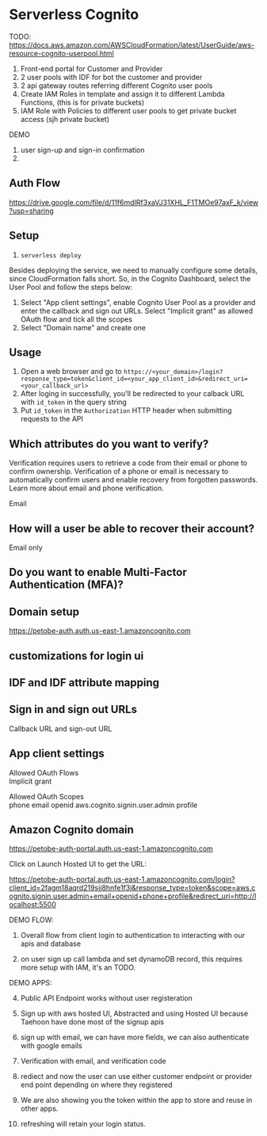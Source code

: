 # Serverless Cognito

TODO:
https://docs.aws.amazon.com/AWSCloudFormation/latest/UserGuide/aws-resource-cognito-userpool.html

1. Front-end portal for Customer and Provider
2. 2 user pools with IDF for bot the customer and provider
3. 2 api gateway routes referring different Cognito user pools
4. Create IAM Roles in template and assign it to different Lambda Functions, (this is for private buckets)
5. IAM Role with Policies to different user pools to get private bucket access (sjh private bucket)

DEMO

1. user sign-up and sign-in confirmation
2.

## Auth Flow

https://drive.google.com/file/d/11f6mdIRf3xaVJ31XHL_F1TMOe97axF_k/view?usp=sharing

## Setup

1. `serverless deploy`

Besides deploying the service, we need to manually configure some details, since CloudFormation falls short. So, in the Cognito Dashboard, select the User Pool and follow the steps below:

1. Select "App client settings", enable Cognito User Pool as a provider and enter the callback and sign out URLs. Select "Implicit grant" as allowed OAuth flow and tick all the scopes
2. Select "Domain name" and create one

## Usage

1. Open a web browser and go to `https://<your_domain>/login?response_type=token&client_id=<your_app_client_id>&redirect_uri=<your_callback_url>`
2. After loging in successfully, you'll be redirected to your calback URL with `id_token` in the query string
3. Put `id_token` in the `Authorization` HTTP header when submitting requests to the API

## Which attributes do you want to verify?

Verification requires users to retrieve a code from their email or phone to confirm ownership. Verification of a phone or email is necessary to automatically confirm users and enable recovery from forgotten passwords. Learn more about email and phone verification.

Email

## How will a user be able to recover their account?

Email only

## Do you want to enable Multi-Factor Authentication (MFA)?

## Domain setup

https://petobe-auth.auth.us-east-1.amazoncognito.com

## customizations for login ui

## IDF and IDF attribute mapping

## Sign in and sign out URLs

Callback URL and sign-out URL

## App client settings

Allowed OAuth Flows  
Implicit grant

Allowed OAuth Scopes  
phone email openid aws.cognito.signin.user.admin profile

## Amazon Cognito domain

https://petobe-auth-portal.auth.us-east-1.amazoncognito.com

Click on Launch Hosted UI to get the URL:

https://petobe-auth-portal.auth.us-east-1.amazoncognito.com/login?client_id=2fagm18aqrd219sjj8hnfe1f3j&response_type=token&scope=aws.cognito.signin.user.admin+email+openid+phone+profile&redirect_uri=http://localhost:5500

DEMO FLOW: 

1. Overall flow from client login to authentication to interacting with our apis and database

2. on user sign up call lambda and set dynamoDB record, this requires more setup with IAM, it's an TODO. 


DEMO APPS: 

4. Public API Endpoint works without user registeration

5. Sign up with aws hosted UI, Abstracted and using Hosted UI because Taehoon have done most of the signup apis

6. sign up with email, we can have more fields, we can also authenticate with google emails

7. Verification with email, and verification code

8. rediect and now the user can use either customer endpoint or provider end point depending on where they registered

9. We are also showing you the token within the app to store and reuse in other apps.

10. refreshing will retain your login status.
